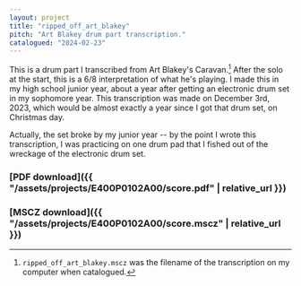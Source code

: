 ```yaml
---
layout: project
title: "ripped_off_art_blakey"
pitch: "Art Blakey drum part transcription."
catalogued: "2024-02-23"
---
```


This is a drum part I transcribed from Art Blakey's Caravan.[^1] After the solo at
the start, this is a 6/8 interpretation of what he's playing. I made this in my
high school junior year, about a year after getting an electronic drum set in my
sophomore year. This transcription was made on December 3rd, 2023, which would
be almost exactly a year since I got that drum set, on Christmas day.

Actually, the set broke by my junior year -- by the point I wrote this
transcription, I was practicing on one drum pad that I fished out of the
wreckage of the electronic drum set.

[^1]: `ripped_off_art_blakey.mscz` was the filename of the transcription on my
    computer when catalogued.

### [PDF download]({{ "/assets/projects/E400P0102A00/score.pdf" | relative_url }})
### [MSCZ download]({{ "/assets/projects/E400P0102A00/score.mscz" | relative_url }})
